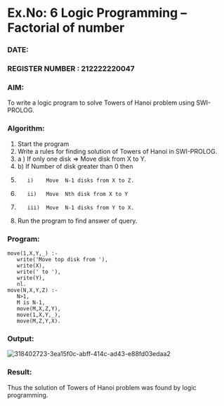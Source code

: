 # Ex.No: 6   Logic Programming – Factorial of number   
### DATE:                                                                            
### REGISTER NUMBER : 212222220047
### AIM: 
To  write  a logic program  to solve Towers of Hanoi problem  using SWI-PROLOG. 
### Algorithm:
1. Start the program
2.  Write a rules for finding solution of Towers of Hanoi in SWI-PROLOG.
3.  a )	If only one disk  => Move disk from X to Y.
4.  b)	If Number of disk greater than 0 then
5.        i)	Move  N-1 disks from X to Z.
6.        ii)	Move  Nth disk from X to Y
7.        iii)	Move  N-1 disks from Y to X.
8. Run the program  to find answer of  query.

### Program:
```
move(1,X,Y,_) :- 
   write('Move top disk from '), 
   write(X), 
   write(' to '), 
   write(Y), 
   nl. 
move(N,X,Y,Z) :- 
   N>1, 
   M is N-1, 
   move(M,X,Z,Y), 
   move(1,X,Y,_), 
   move(M,Z,Y,X).
```


### Output:

![318402723-3ea15f0c-abff-414c-ad43-e88fd03edaa2](https://github.com/Sindhuja9585/AI_Lab_2023-24/assets/122860624/4e9389e3-8fc7-433e-9b53-d78a91a85830)


### Result:
Thus the solution of Towers of Hanoi problem was found by logic programming.
